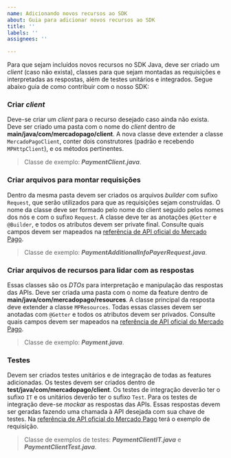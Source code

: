 ```yaml
---
name: Adicionando novos recursos ao SDK
about: Guia para adicionar novos recursos ao SDK
title: ''
labels: ''
assignees: ''

---
```


Para que sejam incluídos novos recursos no SDK Java, deve ser criado um *client* (caso não exista), classes para que sejam montadas as requisições e interpretadas as respostas, além de testes unitários e integrados.
Segue abaixo guia de como contribuir com o nosso SDK:

### Criar *client* 
Deve-se criar um *client* para o recurso desejado caso ainda não exista.
Deve ser criado uma pasta com o nome do *client* dentro de **main/java/com/mercadopago/client**.
A nova classe deve extender a classe `MercadoPagoClient`, conter dois construtores (padrão e recebendo `MPHttpClient`), e os métodos pertinentes.
> Classe de exemplo: ***PaymentClient.java***.

### Criar arquivos para montar requisições
Dentro da mesma pasta devem ser criados os arquivos *builder* com sufixo `Request`, que serão utilizados para que as requisições sejam construídas.
O nome da classe deve ser formado pelo nome do client seguido pelos nomes dos nós e com o sufixo `Request`.
A classe deve ter as anotações `@Getter` e `@Builder`, e todos os atributos devem ser private final.
Consulte quais campos devem ser mapeados na [referência de API oficial do Mercado Pago](https://www.mercadopago.com.br/developers/pt/reference).
> Classe de exemplo: ***PaymentAdditionalInfoPayerRequest.java***.

### Criar arquivos de recursos para lidar com as respostas
Essas classes são os *DTOs* para interpretação e manipulação das respostas das APIs.
Deve ser criada uma pasta com o nome da feature dentro de **main/java/com/mercadopago/resources**.
A classe principal da resposta deve extender a classe `MPResources`.
Todas essas classes devem ser anotadas com `@Getter` e todos os atributos devem ser privados.
Consulte quais campos devem ser mapeados na [referência de API oficial do Mercado Pago](https://www.mercadopago.com.br/developers/pt/reference).
> Classe de exemplo: ***Payment.java***.

### Testes
Devem ser criados testes unitários e de integração de todas as features adicionadas.
Os testes devem ser criados dentro de **test/java/com/mercadopago/client**.
Os testes de integração deverão ter o sufixo `IT` e os unitários deverão ter o sufixo `Test`.
Para os testes de integração deve-se *mockar* as respostas das APIs. Essas respostas devem ser geradas fazendo uma chamada à API desejada com sua chave de testes.
Na [referência de API oficial do Mercado Pago](https://www.mercadopago.com.br/developers/pt/reference) terá o exemplo de requisição.
> Classe de exemplos de testes: ***PaymentClientIT.java*** e ***PaymentClientTest.java***.
